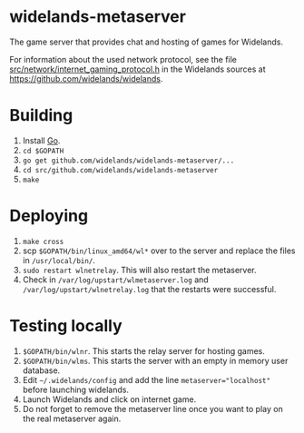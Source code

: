 # widelands-metaserver

The game server that provides chat and hosting of games for Widelands.

For information about the used network protocol, see the file
[src/network/internet_gaming_protocol.h](https://github.com/widelands/widelands/blob/master/src/network/internet_gaming_protocol.h)
in the Widelands sources at <https://github.com/widelands/widelands>.

# Building

1. Install [Go](https://golang.org/doc/install).
2. `cd $GOPATH`
3. `go get github.com/widelands/widelands-metaserver/...`
4. `cd src/github.com/widelands/widelands-metaserver`
5. `make`

# Deploying

1. `make cross`
2. scp `$GOPATH/bin/linux_amd64/wl*` over to the server and replace the files in `/usr/local/bin/`.
3. `sudo restart wlnetrelay`. This will also restart the metaserver.
4. Check in `/var/log/upstart/wlmetaserver.log` and
   `/var/log/upstart/wlnetrelay.log` that the restarts were
   successful.

# Testing locally

1. `$GOPATH/bin/wlnr`. This starts the relay server for hosting games.
2. `$GOPATH/bin/wlms`. This starts the server with an empty in memory user database.
3. Edit `~/.widelands/config` and add the line `metaserver="localhost"` before
   launching widelands.
4. Launch Widelands and click on internet game.
5. Do not forget to remove the metaserver line once you want to play on the real
   metaserver again.
